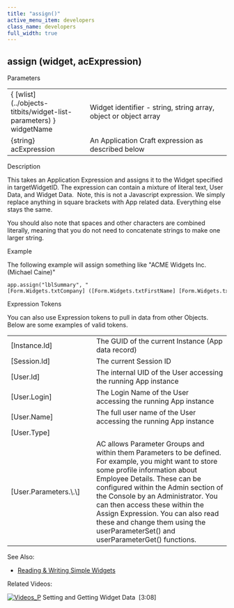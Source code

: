 ```yaml
---
title: "assign()"
active_menu_item: developers
class_name: developers
full_width: true
---
```



## assign (widget, acExpression)

Parameters

<table>
<tr>
<td width="199">
{ [wlist](../objects-titbits/widget-list-parameters) } widgetName

</td>
<td width="17">
</td>
<td width="664">
Widget identifier - string, string array, object or object array

</td>
</tr>
<tr>
<td width="199">
{string} acExpression

</td>
<td width="17">
</td>
<td width="664">
An Application Craft expression as described below

</td>
</tr>
</table>

Description

This takes an Application Expression and assigns it to the Widget specified in targetWidgetID. The expression can contain a mixture of literal text, User Data, and Widget Data.  Note, this is not a Javascript expression. We simply replace anything in square brackets with App related data. Everything else stays the same.

You should also note that spaces and other characters are combined literally, meaning that you do not need to concatenate strings to make one larger string.

Example

The following example will assign something like "ACME Widgets Inc. (Michael Caine)"

    app.assign("lblSummary", "[Form.Widgets.txtCompany] ([Form.Widgets.txtFirstName] [Form.Widgets.txtLastName])");
   

Expression Tokens

You can also use Expression tokens to pull in data from other Objects. Below are some examples of valid tokens.

<table>
<tr>
<td width="136">
[Instance.Id]

</td>
<td width="22">
</td>
<td width="722">
The GUID of the current Instance (App data record)

</td>
</tr>
<tr>
<td width="136">
[Session.Id]

</td>
<td width="22">
</td>
<td width="722">
The current Session ID

</td>
</tr>
<tr>
<td width="136">
[User.Id]

</td>
<td width="22">
</td>
<td width="722">
The internal UID of the User accessing the running App instance

</td>
</tr>
<tr>
<td width="136">
[User.Login]

</td>
<td width="22">
</td>
<td width="722">
The Login Name of the User accessing the running App instance

</td>
</tr>
<tr>
<td width="136">
[User.Name]

</td>
<td width="22">
</td>
<td width="722">
The full user name of the User accessing the running App instance

</td>
</tr>
<tr>
<td width="136">
[User.Type]

</td>
<td width="22">
</td>
<td width="722">
</td>
</tr>
<tr>
<td width="136">
[User.Parameters.\<parameter group\>.\<parameter name\>]

</td>
<td width="22">
</td>
<td width="722">
AC allows Parameter Groups and within them Parameters to be defined. For example, you might want to store some profile information about Employee Details. These can be configured within the Admin section of the Console by an Administrator. You can then access these within the Assign Expression. You can also read these and change them using the userParameterSet() and userParameterGet() functions.

</td>
</tr>
</table>

See Also:

 - [Reading & Writing Simple Widgets](../../client-scripting-overview/scripting-with-javascript/widget-reading-writing/widget-values-reading-writing-user-entered-data/widgetsimple-widgets)

Related Videos:

[![Videos\_P](/img/docs/videos_p.png)](http://www.youtube.com/v/VTypeamWf5E?autoplay=1&hd=1&fs=1&showsearch=0&rel=0&) Setting and Getting Widget Data  [3:08]
